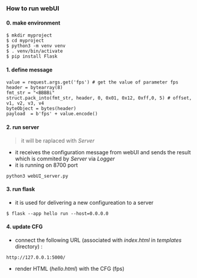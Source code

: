 ### How to run webUI 

#### 0. make environment 

```
$ mkdir myproject
$ cd myproject
$ python3 -m venv venv
$ . venv/bin/activate
$ pip install Flask
```

#### 1. define message
```
value = request.args.get('fps') # get the value of parameter fps
header = bytearray(8)
fmt_str = "<BBBBi"
struct.pack_into(fmt_str, header, 0, 0x01, 0x12, 0xff,0, 5) # offset, v1, v2, v3, v4
byteObject = bytes(header)
payload  = b'fps' + value.encode()

```

#### 2. run server
> it will be raplaced with $Server$
* it receives the configuration message from webUI and sends the result which is commited by $Server$ via $Logger$
* it is running on 8700 port 
```
python3 webUI_server.py
```

#### 3. run flask
* it is used for delivering a new configureation to a server
```
$ flask --app hello run --host=0.0.0.0
```
#### 4. update CFG  

* connect the following URL (associated with $index.html$ in $templates$ directory) :
```
http://127.0.0.1:5000/
```
* render HTML ($hello.html$)  with the CFG (fps)  

